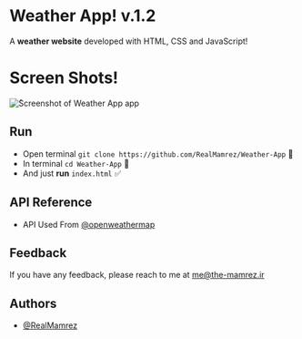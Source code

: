 # Weather App! v.1.2

A **weather website** developed with HTML, CSS and JavaScript!

# Screen Shots!

![ُScreenshot of Weather App app](https://i.ibb.co/GFnKb4F/Untitled-2-Recovered-copy.png)

## Run

 - Open terminal `git clone https://github.com/RealMamrez/Weather-App` 📩
 - In terminal `cd Weather-App` 📂
 - And just **run** `index.html` ✅


## API Reference

 - API Used From [@openweathermap](https://openweathermap.org/api)

## Feedback  
If you have any feedback, please reach to me at me@the-mamrez.ir  

## Authors  
- [@RealMamrez](https://www.github.com/RealMamrez)  
